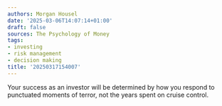```yaml
---
authors: Morgan Housel
date: '2025-03-06T14:07:14+01:00'
draft: false
sources: The Psychology of Money
tags:
- investing
- risk management
- decision making
title: '20250317154007'
---
```


Your success as an investor will be determined by how you respond to punctuated moments of terror, not the years spent
on cruise control.